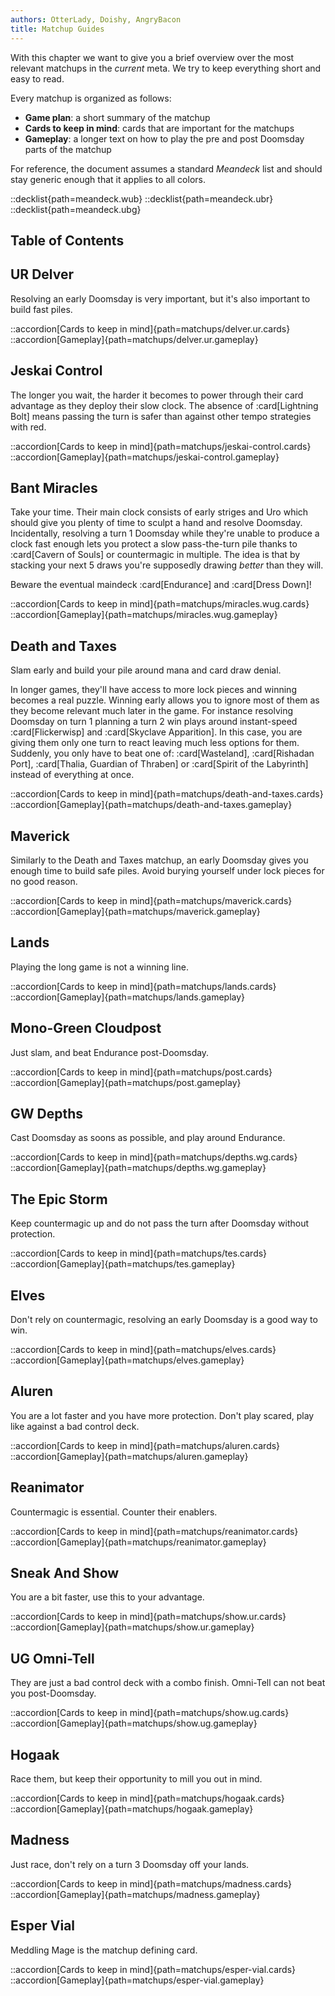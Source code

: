 ```yaml
---
authors: OtterLady, Doishy, AngryBacon
title: Matchup Guides
---
```


With this chapter we want to give you a brief overview over the most relevant
matchups in the *current* meta. We try to keep everything short and easy to
read.

Every matchup is organized as follows:

- **Game plan**: a short summary of the matchup
- **Cards to keep in mind**: cards that are important for the matchups
- **Gameplay**: a longer text on how to play the pre and post Doomsday parts of
  the matchup

For reference, the document assumes a standard *Meandeck* list and should stay
generic enough that it applies to all colors.

::decklist{path=meandeck.wub}
::decklist{path=meandeck.ubr}
::decklist{path=meandeck.ubg}

## Table of Contents

## UR Delver

Resolving an early Doomsday is very important, but it's also important to build
fast piles.

::accordion[Cards to keep in mind]{path=matchups/delver.ur.cards}
::accordion[Gameplay]{path=matchups/delver.ur.gameplay}

## Jeskai Control

The longer you wait, the harder it becomes to power through their card advantage
as they deploy their slow clock. The absence of :card[Lightning Bolt] means
passing the turn is safer than against other tempo strategies with red.

::accordion[Cards to keep in mind]{path=matchups/jeskai-control.cards}
::accordion[Gameplay]{path=matchups/jeskai-control.gameplay}

## Bant Miracles

Take your time. Their main clock consists of early striges and Uro which should
give you plenty of time to sculpt a hand and resolve Doomsday. Incidentally,
resolving a turn 1 Doomsday while they're unable to produce a clock fast enough
lets you protect a slow pass-the-turn pile thanks to :card[Cavern of Souls] or
countermagic in multiple. The idea is that by stacking your next 5 draws you're
supposedly drawing *better* than they will.

Beware the eventual maindeck :card[Endurance] and :card[Dress Down]!

::accordion[Cards to keep in mind]{path=matchups/miracles.wug.cards}
::accordion[Gameplay]{path=matchups/miracles.wug.gameplay}

## Death and Taxes

Slam early and build your pile around mana and card draw denial.

In longer games, they'll have access to more lock pieces and winning becomes a
real puzzle. Winning early allows you to ignore most of them as they become
relevant much later in the game. For instance resolving Doomsday on turn 1
planning a turn 2 win plays around instant-speed :card[Flickerwisp] and
:card[Skyclave Apparition]. In this case, you are giving them only one turn to
react leaving much less options for them. Suddenly, you only have to beat one
of: :card[Wasteland], :card[Rishadan Port], :card[Thalia, Guardian of Thraben]
or :card[Spirit of the Labyrinth] instead of everything at once.

::accordion[Cards to keep in mind]{path=matchups/death-and-taxes.cards}
::accordion[Gameplay]{path=matchups/death-and-taxes.gameplay}

## Maverick

Similarly to the Death and Taxes matchup, an early Doomsday gives you enough
time to build safe piles. Avoid burying yourself under lock pieces for no good
reason.

::accordion[Cards to keep in mind]{path=matchups/maverick.cards}
::accordion[Gameplay]{path=matchups/maverick.gameplay}

## Lands

Playing the long game is not a winning line.

::accordion[Cards to keep in mind]{path=matchups/lands.cards}
::accordion[Gameplay]{path=matchups/lands.gameplay}

## Mono-Green Cloudpost

Just slam, and beat Endurance post-Doomsday.

::accordion[Cards to keep in mind]{path=matchups/post.cards}
::accordion[Gameplay]{path=matchups/post.gameplay}

## GW Depths

Cast Doomsday as soons as possible, and play around Endurance.

::accordion[Cards to keep in mind]{path=matchups/depths.wg.cards}
::accordion[Gameplay]{path=matchups/depths.wg.gameplay}

## The Epic Storm

Keep countermagic up and do not pass the turn after Doomsday without protection.

::accordion[Cards to keep in mind]{path=matchups/tes.cards}
::accordion[Gameplay]{path=matchups/tes.gameplay}

## Elves

Don't rely on countermagic, resolving an early Doomsday is a good way to win.

::accordion[Cards to keep in mind]{path=matchups/elves.cards}
::accordion[Gameplay]{path=matchups/elves.gameplay}

## Aluren

You are a lot faster and you have more protection. Don't play scared, play like
against a bad control deck.

::accordion[Cards to keep in mind]{path=matchups/aluren.cards}
::accordion[Gameplay]{path=matchups/aluren.gameplay}

## Reanimator

Countermagic is essential. Counter their enablers.

::accordion[Cards to keep in mind]{path=matchups/reanimator.cards}
::accordion[Gameplay]{path=matchups/reanimator.gameplay}

## Sneak And Show

You are a bit faster, use this to your advantage.

::accordion[Cards to keep in mind]{path=matchups/show.ur.cards}
::accordion[Gameplay]{path=matchups/show.ur.gameplay}

## UG Omni-Tell

They are just a bad control deck with a combo finish. Omni-Tell can not beat you
post-Doomsday.

::accordion[Cards to keep in mind]{path=matchups/show.ug.cards}
::accordion[Gameplay]{path=matchups/show.ug.gameplay}

## Hogaak

Race them, but keep their opportunity to mill you out in mind.

::accordion[Cards to keep in mind]{path=matchups/hogaak.cards}
::accordion[Gameplay]{path=matchups/hogaak.gameplay}

## Madness

Just race, don't rely on a turn 3 Doomsday off your lands.

::accordion[Cards to keep in mind]{path=matchups/madness.cards}
::accordion[Gameplay]{path=matchups/madness.gameplay}

## Esper Vial

Meddling Mage is the matchup defining card.

::accordion[Cards to keep in mind]{path=matchups/esper-vial.cards}
::accordion[Gameplay]{path=matchups/esper-vial.gameplay}
